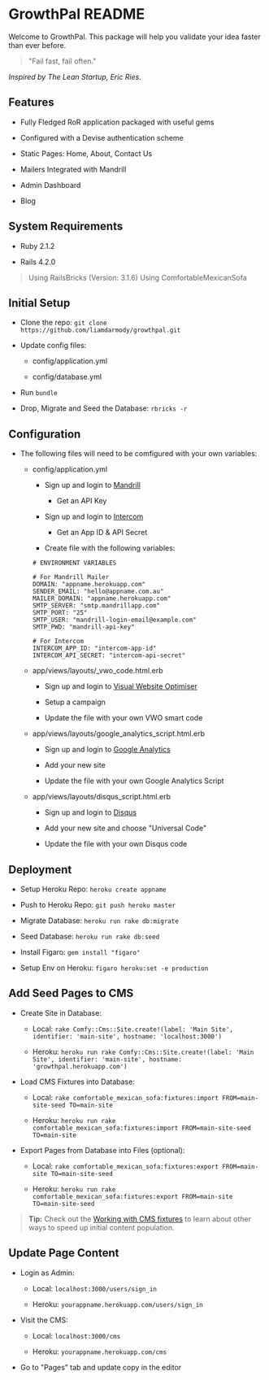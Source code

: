 # GrowthPal README

Welcome to GrowthPal. This package will help you validate your idea faster than ever before.

> "Fail fast, fail often."

*Inspired by The Lean Startup, Eric Ries.*

Features
-------------

* Fully Fledged RoR application packaged with useful gems

* Configured with a Devise authentication scheme

* Static Pages: Home, About, Contact Us

* Mailers Integrated with Mandrill

* Admin Dashboard

* Blog

System Requirements
-------------

* Ruby 2.1.2

* Rails 4.2.0

>Using RailsBricks (Version: 3.1.6)
>Using ComfortableMexicanSofa

Initial Setup
-------------

* Clone the repo: `git clone https://github.com/liamdarmody/growthpal.git`

* Update config files:

  * config/application.yml

  * config/database.yml

* Run `bundle`

* Drop, Migrate and Seed the Database: `rbricks -r`

Configuration
-------------

* The following files will need to be comfigured with your own variables:

  * config/application.yml

    * Sign up and login to [Mandrill](https://mandrill.com/signup/)

      * Get an API Key

    * Sign up and login to [Intercom](https://www.intercom.io/)

      * Get an App ID & API Secret

    * Create file with the following variables:

    ```
    # ENVIRONMENT VARIABLES
    
    # For Mandrill Mailer
    DOMAIN: "appname.herokuapp.com"
    SENDER_EMAIL: "hello@appname.com.au"
    MAILER_DOMAIN: "appname.herokuapp.com"
    SMTP_SERVER: "smtp.mandrillapp.com"
    SMTP_PORT: "25"
    SMTP_USER: "mandrill-login-email@example.com"
    SMTP_PWD: "mandrill-api-key"

    # For Intercom
    INTERCOM_APP_ID: "intercom-app-id"
    INTERCOM_API_SECRET: "intercom-api-secret"
    ```

  * app/views/layouts/_vwo_code.html.erb

    * Sign up and login to [Visual Website Optimiser](https://vwo.com)

    * Setup a campaign

    * Update the file with your own VWO smart code

  * app/views/layouts/google_analytics_script.html.erb

    * Sign up and login to [Google Analytics](http://www.google.com.au/analytics/)

    * Add your new site

    * Update the file with your own Google Analytics Script

  * app/views/layouts/disqus_script.html.erb

    * Sign up and login to [Disqus](https://disqus.com/)

    * Add your new site and choose "Universal Code"

    * Update the file with your own Disqus code

Deployment
-------------

* Setup Heroku Repo: `heroku create appname`

* Push to Heroku Repo: `git push heroku master`

* Migrate Database: `heroku run rake db:migrate`

* Seed Database: `heroku run rake db:seed`

* Install Figaro: `gem install "figaro"`

* Setup Env on Heroku: `figaro heroku:set -e production`

Add Seed Pages to CMS
-------------

* Create Site in Database:

  * Local: `rake Comfy::Cms::Site.create!(label: 'Main Site', identifier: 'main-site', hostname: 'localhost:3000')`

  * Heroku: `heroku run rake Comfy::Cms::Site.create!(label: 'Main Site', identifier: 'main-site', hostname: 'growthpal.herokuapp.com')`

* Load CMS Fixtures into Database:

  * Local: `rake comfortable_mexican_sofa:fixtures:import FROM=main-site-seed TO=main-site`

  * Heroku: `heroku run rake comfortable_mexican_sofa:fixtures:import FROM=main-site-seed TO=main-site`

* Export Pages from Database into Files (optional):

  * Local: `rake comfortable_mexican_sofa:fixtures:export FROM=main-site TO=main-site-seed`

  * Heroku: `heroku run rake comfortable_mexican_sofa:fixtures:export FROM=main-site TO=main-site-seed`

> **Tip:** Check out the [Working with CMS fixtures](https://github.com/comfy/comfortable-mexican-sofa/wiki/Working-with-CMS-fixtures) to learn about other ways to speed up initial content population. 

Update Page Content
-------------

* Login as Admin: 

  * Local: `localhost:3000/users/sign_in`

  * Heroku: `yourappname.herokuapp.com/users/sign_in`

* Visit the CMS:

  * Local: `localhost:3000/cms`

  * Heroku: `yourappname.herokuapp.com/cms`

* Go to "Pages" tab and update copy in the editor
